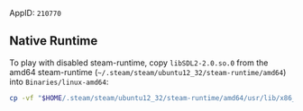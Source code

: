 AppID: `210770`

Native Runtime
--------------
To play with disabled steam-runtime, copy `libSDL2-2.0.so.0` from
the amd64 steam-runtime (`~/.steam/steam/ubuntu12_32/steam-runtime/amd64`)
into `Binaries/linux-amd64`:
``` sh
cp -vf "$HOME/.steam/steam/ubuntu12_32/steam-runtime/amd64/usr/lib/x86_64-linux-gnu/libSDL2-2.0.so.0" Binaries/linux-amd64
```
